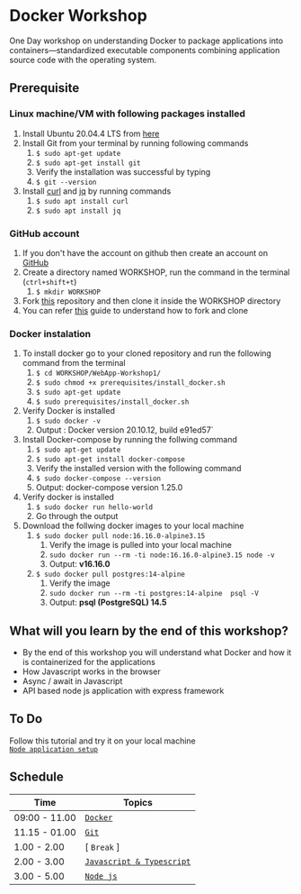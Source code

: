 # Docker Workshop

One Day workshop on understanding Docker to package applications into containers—standardized executable components combining application source code with the operating system.

## Prerequisite

### Linux machine/VM with following packages installed
  1. Install Ubuntu 20.04.4 LTS from [here](https://releases.ubuntu.com/20.04/)
  2. Install Git from your terminal by running following commands
     1. `$ sudo apt-get update`
     2. `$ sudo apt-get install git`
     3. Verify the installation was successful by typing
     4. `$ git --version`
  3. Install [curl](https://curl.se/docs/manual.html) and [jq](https://stedolan.github.io/jq/) by running commands
     1. `$ sudo apt install curl`
     2. `$ sudo apt install jq`

### GitHub account
  1.  If you don't have the account on github then create an account on [GitHub](https://github.com/join)
  2.  Create a directory named WORKSHOP, run the command in the terminal (`ctrl+shift+t`)
      1.  `$ mkdir WORKSHOP`
  3.  Fork [this](https://github.com/UniCourt/WebApp-Workshop1) repository and then clone it inside the WORKSHOP directory
  4.  You can refer [this](https://docs.github.com/en/get-started/quickstart/fork-a-repo) guide to understand how to fork and clone

### Docker instalation
  1.  To install docker go to your cloned repository and run the following command from the terminal
      1.  `$ cd WORKSHOP/WebApp-Workshop1/`
      2.  `$ sudo chmod +x prerequisites/install_docker.sh`
      3.  `$ sudo apt-get update`
      4.  `$ sudo prerequisites/install_docker.sh`
  2. Verify Docker is installed 
     1. `$ sudo docker -v`
     2. Output : Docker version 20.10.12, build e91ed57`
  3. Install Docker-compose by running the follwing command
     1. `$ sudo apt-get update`
     2. `$ sudo apt-get install docker-compose`
     3. Verify the installed version with the following command
     4. `$ sudo docker-compose --version`
     5. Output: docker-compose version 1.25.0
  4. Verify docker is installed 
     1. `$ sudo docker run hello-world` 
     2. Go through the output
  5. Download the follwing docker images to your local machine
     1. `$ sudo docker pull node:16.16.0-alpine3.15`
        1. Verify the image is pulled into your local machine
        2. `sudo docker run --rm -ti node:16.16.0-alpine3.15 node -v`
        3. Output: **v16.16.0**
     2. `$ sudo docker pull postgres:14-alpine`
        1. Verify the image
        2. `sudo docker run --rm -ti postgres:14-alpine  psql -V`
        3. Output: **psql (PostgreSQL) 14.5**
        
        
        
        
        
        

## What will you learn by the end of this workshop?
- By the end of this workshop you will understand what Docker and how it is containerized for the applications
- How Javascript works in the browser
- Async / await in Javascript
- API based node js application with express framework

## To Do
   Follow this tutorial and try it on your local machine <br/>
   [`Node application setup`](holiday-app/README.md)
## **Schedule**
| Time                    |   Topics
| --                      |   --
| 09:00 - 11.00           |  [`Docker`](docs/Docker.pdf)
| 11.15 - 01.00           |  [`Git`](git/github_intro.md)
| 1.00  - 2.00            |  [ `Break` ]
| 2.00 -  3.00            |  [`Javascript & Typescript`](docs/Javascript_&_NodeJS.pdf)
| 3.00  - 5.00            |  [ `Node js` ](holiday-app/README.md) 
